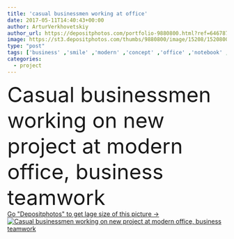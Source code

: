 ```yaml
---
title: 'casual businessmen working at office'
date: 2017-05-11T14:40:43+00:00
author: ArturVerkhovetskiy
author_url: https://depositphotos.com/portfolio-9880800.html?ref=64678756
image: https://st3.depositphotos.com/thumbs/9880800/image/15208/152080056/api_thumb_450.jpg?forcejpeg=true
type: "post"
tags: ['business' ,'smile' ,'modern' ,'concept' ,'office' ,'notebook' ,'occupation' ,'work' ,'indoors' ,'profession' ,'casual' ,'teamwork' ,'write' ,'networking' ,'businessmen' ,'businesspeople' ,'marker' ,'colleagues' ,'coworkers' ,'professionals' ,'teleworkers' ,'multiethnic' ,'freelance' ,'teleworking' ,'homeoffice' ,'freelancers' ,'Young Adults' ,'office supplies' ,'three people' ,'Business Meeting' ,'new project' ,'millennials' ,'Echo Boomers' ]
categories: 
  - project
---
```

<div aling="center">
            <font size="60"> Casual businessmen working on new project at modern office, business teamwork</font>   
</div>
<div>
    <a href='https://depositphotos.com/152080056/stock-photo-casual-businessmen-working-at-office.html?ref=64678756' target=_blank > Go "Depositphotos" to get lage size of this picture ->
        <img href='https://depositphotos.com/152080056/stock-photo-casual-businessmen-working-at-office.html?ref=64678756' src='https://st3.depositphotos.com/9880800/15208/i/950/depositphotos_152080056-stock-photo-casual-businessmen-working-at-office.jpg?forcejpeg=true' alt='Casual businessmen working on new project at modern office, business teamwork' >
    </a>
</div>
